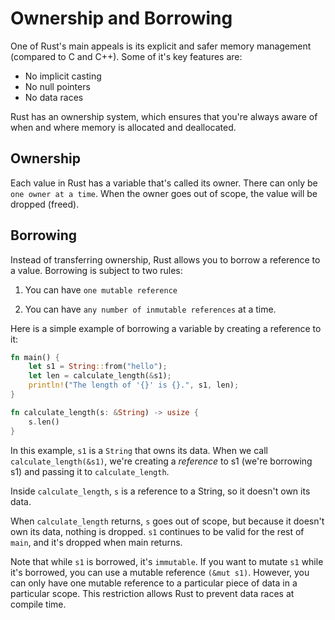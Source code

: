 # Ownership and Borrowing

One of Rust's main appeals is its explicit and safer memory management (compared to C and C++). Some of it's key features are:

- No implicit casting
- No null pointers
- No data races

Rust has an ownership system, which ensures that you're always aware of when and where memory is allocated and deallocated.

## Ownership

Each value in Rust has a variable that's called its owner. There can only be `one owner at a time`. When the owner goes out of scope, the value will be dropped (freed).

## Borrowing

Instead of transferring ownership, Rust allows you to borrow a reference to a value. Borrowing is subject to two rules:

1. You can have `one mutable reference`

2. You can have `any number of inmutable references` at a time.

Here is a simple example of borrowing a variable by creating a reference to it:

```rust
fn main() {
    let s1 = String::from("hello");
    let len = calculate_length(&s1);
    println!("The length of '{}' is {}.", s1, len);
}

fn calculate_length(s: &String) -> usize {
    s.len()
}

```
In this example, `s1` is a `String` that owns its data. When we call `calculate_length(&s1)`, we're creating a *reference* to s1 (we're borrowing s1) and passing it to `calculate_length`. 

Inside `calculate_length`, `s` is a reference to a String, so it doesn't own its data.

When `calculate_length` returns, `s` goes out of scope, but because it doesn't own its data, nothing is dropped. `s1` continues to be valid for the rest of `main`, and it's dropped when main returns.

Note that while `s1` is borrowed, it's `immutable`. If you want to mutate `s1` while it's borrowed, you can use a mutable reference `(&mut s1)`. However, you can only have one mutable reference to a particular piece of data in a particular scope. This restriction allows Rust to prevent data races at compile time.
